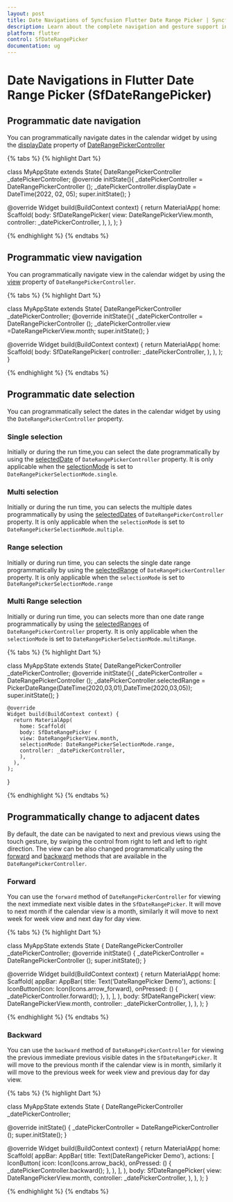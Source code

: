 ```yaml
---
layout: post
title: Date Navigations of Syncfusion Flutter Date Range Picker | Syncfusion
description: Learn about the complete navigation and gesture support in Syncfusion SfDateRangePicker widget in Flutter
platform: flutter
control: SfDateRangePicker
documentation: ug
---
```


# Date Navigations in Flutter Date Range Picker (SfDateRangePicker)

## Programmatic date navigation
You can programmatically navigate dates in the calendar widget by using the [displayDate](https://pub.dev/documentation/syncfusion_flutter_datepicker/latest/datepicker/DateRangePickerController/displayDate.html)  property of [DateRangePickerController](https://pub.dev/documentation/syncfusion_flutter_datepicker/latest/datepicker/DateRangePickerController-class.html)

{% tabs %}
{% highlight Dart %}

class MyAppState extends State<MyApp>{
         DateRangePickerController _datePickerController;
         @override
         initState(){
            _datePickerController = DateRangePickerController ();
            _datePickerController.displayDate = DateTime(2022, 02, 05);
            super.initState();
        }

@override
    Widget build(BuildContext context) {
       return MaterialApp(
           home: Scaffold(
           body: SfDateRangePicker(
           view: DateRangePickerView.month,
           controller: _datePickerController,
           ),
       ),
   );
}

{% endhighlight %}
{% endtabs %}

## Programmatic view navigation
You can programmatically navigate view in the calendar widget by using the [view](https://pub.dev/documentation/syncfusion_flutter_datepicker/latest/datepicker/DateRangePickerController/view.html) property of `DateRangePickerController`.

{% tabs %}
{% highlight Dart %}

class MyAppState extends State<MyApp>{
         DateRangePickerController _datePickerController;
         @override
         initState(){
            _datePickerController = DateRangePickerController ();
            _datePickerController.view =DateRangePickerView.month;
            super.initState();
       }

@override
     Widget build(BuildContext context) {
        return MaterialApp(
           home: Scaffold(
           body: SfDateRangePicker(
           controller: _datePickerController,
           ),
       ),
   );
}

{% endhighlight %}
{% endtabs %}

## Programmatic date selection
You can programmatically select the dates in the calendar widget by using the  `DateRangePickerController` property.

### Single selection
Initially or during the run time,you can select the date programmatically by using the [selectedDate](https://pub.dev/documentation/syncfusion_flutter_datepicker/latest/datepicker/DateRangePickerController/selectedDate.html) of `DateRangePickerController` property. It is only applicable when the [selectionMode](https://pub.dev/documentation/syncfusion_flutter_datepicker/latest/datepicker/DateRangePickerSelectionMode-class.html) is set to `DateRangePickerSelectionMode.single`.

### Multi selection
Initially or during the run time, you can selects the multiple dates programmatically by using the [selectedDates](https://pub.dev/documentation/syncfusion_flutter_datepicker/latest/datepicker/DateRangePickerController/selectedDates.html) of `DateRangePickerController` property. It is only applicable when the `selectionMode` is set to `DateRangePickerSelectionMode.multiple`.

### Range selection
Initially or during run time, you can selects the single date range programmatically by using the [selectedRange](https://pub.dev/documentation/syncfusion_flutter_datepicker/latest/datepicker/DateRangePickerController/selectedRange.html) of `DateRangePickerController` property. It is only applicable when the `selectionMode` is set to `DateRangePickerSelectionMode.range`

### Multi Range selection
Initially or during run time, you can selects more than one date range programmatically by using the [selectedRanges](https://pub.dev/documentation/syncfusion_flutter_datepicker/latest/datepicker/DateRangePickerController/selectedRanges.html) of `DateRangePickerController` property. It is only applicable when the `selectionMode` is set to `DateRangePickerSelectionMode.multiRange`.

{% tabs %}
{% highlight Dart %}

class MyAppState extends State<MyApp>{
    DateRangePickerController _datePickerController;
    @override
    initState(){
      _datePickerController = DateRangePickerController ();
      _datePickerController.selectedRange = PickerDateRange(DateTime(2020,03,01),DateTime(2020,03,05));
      super.initState();
     }

    @override
    Widget build(BuildContext context) {
      return MaterialApp(
        home: Scaffold(
        body: SfDateRangePicker (
        view: DateRangePickerView.month,
        selectionMode: DateRangePickerSelectionMode.range,
        controller: _datePickerController,
        ),
      ),
    );
}

{% endhighlight %}
{% endtabs %}

## Programmatically change to adjacent dates
By default, the date can be navigated to next and previous views using the touch gesture, by swiping the control from right to left and left to right direction. The view can be also changed programmatically using the [forward](https://pub.dev/documentation/syncfusion_flutter_datepicker/latest/datepicker/DateRangePickerController/forward.html) and [backward](https://pub.dev/documentation/syncfusion_flutter_datepicker/latest/datepicker/DateRangePickerController/backward.html) methods that are available in the `DateRangePickerController`.

### Forward
You can use the `forward` method of `DateRangePickerController` for viewing the next immediate next visible dates in the `SfDateRangePicker`. It will move to next month if the calendar view is a month, similarly it will move to next week for week view and next day for day view.

{% tabs %}
{% highlight Dart %}

class MyAppState extends State<MyApp> {
   DateRangePickerController _datePickerController;
   @override
   initState() {
      _datePickerController = DateRangePickerController ();
      super.initState();
   }

   @override
   Widget build(BuildContext context) {
       return MaterialApp(
          home: Scaffold(
          appBar: AppBar(
          title: Text(‘DateRangePicker Demo'),
          actions: <Widget>[
          IconButton(icon: Icon(Icons.arrow_forward),
         onPressed: () {
           _datePickerController.forward();
         },
      ),
   ],
),
        body: SfDateRangePicker(
        view: DateRangePickerView.month,
        controller: _datePickerController,
       ),
    ),
  );
}

{% endhighlight %}
{% endtabs %}

### Backward
You can use the `backward` method of  `DateRangePickerController` for viewing the previous immediate previous visible dates in the `SfDateRangePicker`. It will move to the previous month if the calendar view is in month, similarly it will move to the previous week for week view and previous day for day view.

{% tabs %}
{% highlight Dart %}

class MyAppState extends State<MyApp> {
   DateRangePickerController _datePickerController;

   @override
   initState() {
      _datePickerController = DateRangePickerController ();
      super.initState();
   }

   @override
   Widget build(BuildContext context) {
         return MaterialApp(
             home: Scaffold(
             appBar: AppBar(
             title: Text(DateRangePicker Demo'),
             actions: <Widget>[
             IconButton(
             icon: Icon(Icons.arrow_back),
             onPressed: () {
             _datePickerController.backward();
          },
       ),
    ],
),
            body: SfDateRangePicker(
            view: DateRangePickerView.month,
            controller: _datePickerController,
           ),
       ),
   );
}

{% endhighlight %}
{% endtabs %}

